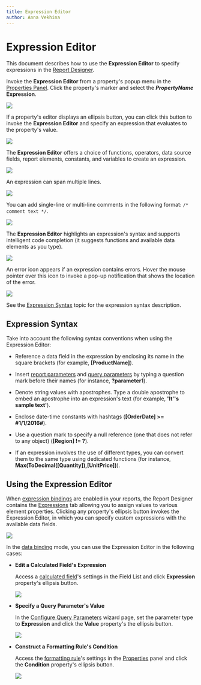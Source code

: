```yaml
---
title: Expression Editor
author: Anna Vekhina
---
```


# Expression Editor

This document describes how to use the **Expression Editor** to specify expressions in the [Report Designer](../../report-designer.md).

Invoke the **Expression Editor** from a property's popup menu in the [Properties Panel](ui-panels/properties-panel.md). Click the property's marker and select the **_PropertyName_ Expression**.

![](../../../images/eurd-web-report-designer-property-popup-menu.png)

If a property's editor displays an ellipsis button, you can click this button to invoke the **Expression Editor** and specify an expression that evaluates to the property's value.

![](../../../images/eurd-web-report-designer-expressions-tab.png)

The **Expression Editor** offers a choice of functions, operators, data source fields, report elements, constants, and variables to create an expression.

![](../../../images/eurd-web-expression-editor-construct-expression.png)

An expression can span multiple lines.

![](../../../images/eurd-web-report-designer-expression-multiple-lines.png)

You can add single-line or multi-line comments in the following format: `/* comment text */`.

![](../../../images/eurd-web-expression-editor-comments.png)

The **Expression Editor** highlights an expression's syntax and supports intelligent code completion (it suggests functions and available data elements as you type).

![](../../../images/eurd-web-report-designer-expression-editor-code-completion.png)

An error icon appears if an expression contains errors. Hover the mouse pointer over this icon to invoke a pop-up notification that shows the location of the error.

![](../../../images/eurd-web-expression-editor-error.png)

See the [Expression Syntax](../use-expressions/expression-syntax.md) topic for the expression syntax description.

## Expression Syntax

Take into account the following syntax conventions when using the Expression Editor:

* Reference a data field in the expression by enclosing its name in the square brackets (for example, **[ProductName]**).

* Insert [report parameters](../shape-report-data/use-report-parameters.md) and [query parameters](../bind-to-data/specify-query-parameters.md) by typing a question mark before their names (for instance, **?parameter1**).

* Denote string values with apostrophes. Type a double apostrophe to embed an apostrophe into an expression's text (for example, **'It''s sample text'**).

* Enclose date-time constants with hashtags (**[OrderDate] >= #1/1/2016#**).

* Use a question mark to specify a null reference (one that does not refer to any object) (**[Region] != ?**).

* If an expression involves the use of different types, you can convert them to the same type using dedicated functions (for instance, **Max(ToDecimal([Quantity]),[UnitPrice])**).

## Using the Expression Editor

When [expression bindings](../use-report-elements/bind-controls-to-data.md) are enabled in your reports, the Report Designer contains the [Expressions](ui-panels/expressions-panel.md) tab allowing you to assign values to various element properties. Clicking any property's ellipsis button invokes the Expression Editor, in which you can specify custom expressions with the available data fields.

![](../../../images/eurd-web-expression-editor-expressions-tab.png)

In the [data binding](../use-report-elements/bind-controls-to-data.md) mode, you can use the Expression Editor in the following cases:

* **Edit a Calculated Field's Expression**

    Access a [calculated field](../shape-report-data/use-calculated-fields/calculated-fields-overview.md)'s settings in the Field List and click **Expression** property's ellipsis button.

    ![](../../../images/eurd-web-expression-editor-calculated-field.png)

* **Specify a Query Parameter's Value**

    In the [Configure Query Parameters](data-source-wizard\specify-data-source-settings-database.md) wizard page, set the parameter type to **Expression** and click the **Value** property's the ellipsis button.

    ![](../../../images/eurd-web-sql-ds-wizard-configure-query-parameters-expression-editor.png)

* **Construct a Formatting Rule's Condition**

    Access the [formatting rule](../shape-report-data/specify-conditions-for-report-elements/conditionally-change-a-control-appearance.md)'s settings in the [Properties](ui-panels/properties-panel.md) panel and click the **Condition** property's ellipsis button.

    ![](../../../images/eurd-web-shaping-formattin-rule-appearance-condition.png)


